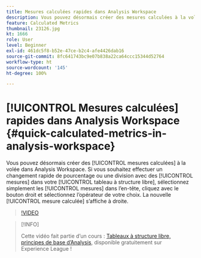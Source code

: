 ```yaml
---
title: Mesures calculées rapides dans Analysis Workspace
description: Vous pouvez désormais créer des mesures calculées à la volée dans Analysis Workspace.  Si vous souhaitez effectuer un changement rapide de pourcentage ou une division avec des mesures dans votre tableau à structure libre, sélectionnez simplement les mesures dans l’en-tête, faites un clic droit et sélectionnez l’opérateur de votre choix.  La nouvelle mesure calculée s’affiche à droite.
feature: Calculated Metrics
thumbnail: 23126.jpg
kt: 1666
role: User
level: Beginner
exl-id: 461dc5f8-b52e-47ce-b2c4-afe4426dab16
source-git-commit: 8fc641743bc9e07b838a22ca64ccc15344d52764
workflow-type: ht
source-wordcount: '145'
ht-degree: 100%

---
```


# [!UICONTROL Mesures calculées] rapides dans Analysis Workspace {#quick-calculated-metrics-in-analysis-workspace}

Vous pouvez désormais créer des [!UICONTROL mesures calculées] à la volée dans Analysis Workspace.  Si vous souhaitez effectuer un changement rapide de pourcentage ou une division avec des [!UICONTROL mesures] dans votre [!UICONTROL tableau à structure libre], sélectionnez simplement les [!UICONTROL mesures] dans l’en-tête, cliquez avec le bouton droit et sélectionnez l’opérateur de votre choix.  La nouvelle [!UICONTROL mesure calculée] s’affiche à droite.

>[!VIDEO](https://video.tv.adobe.com/v/23126/?quality=12&learn=on)

>[!INFO]
>
> Cette vidéo fait partie d’un cours : [Tableaux à structure libre, principes de base d’Analysis](https://experienceleague.adobe.com/?recommended=Analytics-U-1-2020.3), disponible gratuitement sur Experience League !
